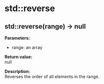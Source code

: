 # std::reverse

## std::reverse(range) -> null
**Parameters:** 
* range: an array

**Return value:**   
null  

**Description:**     
Reverses the order of all elements in the range.
